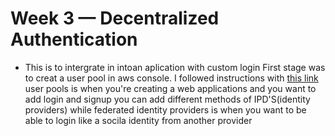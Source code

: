 # Week 3 — Decentralized Authentication

- This is to intergrate in intoan aplication with custom login
First stage was to creat a user pool in aws console. I followed instructions with [this link](https://www.youtube.com/watch?v=9obl7rVgzJw&list=PLBfufR7vyJJ7k25byhRXJldB5AiwgNnWv&index=40)
user pools is when you're creating a web applications and you want to add login and signup you can add different methods of IPD'S(identity providers) while federated identity providers is when you want to be able to login like a socila identity from another provider
